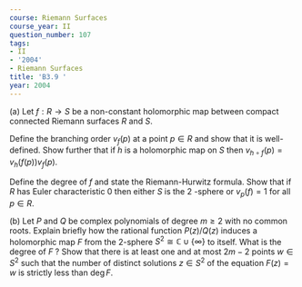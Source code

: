 ```yaml
---
course: Riemann Surfaces
course_year: II
question_number: 107
tags:
- II
- '2004'
- Riemann Surfaces
title: 'B3.9 '
year: 2004
---
```



(a) Let $f: R \rightarrow S$ be a non-constant holomorphic map between compact connected Riemann surfaces $R$ and $S$.

Define the branching order $v_{f}(p)$ at a point $p \in R$ and show that it is well-defined. Show further that if $h$ is a holomorphic map on $S$ then $v_{h \circ f}(p)=v_{h}(f(p)) v_{f}(p)$.

Define the degree of $f$ and state the Riemann-Hurwitz formula. Show that if $R$ has Euler characteristic 0 then either $S$ is the 2 -sphere or $v_{p}(f)=1$ for all $p \in R$.

(b) Let $P$ and $Q$ be complex polynomials of degree $m \geq 2$ with no common roots. Explain briefly how the rational function $P(z) / Q(z)$ induces a holomorphic map $F$ from the 2-sphere $S^{2} \cong \mathbb{C} \cup\{\infty\}$ to itself. What is the degree of $F$ ? Show that there is at least one and at most $2 m-2$ points $w \in S^{2}$ such that the number of distinct solutions $z \in S^{2}$ of the equation $F(z)=w$ is strictly less than $\operatorname{deg} F$.